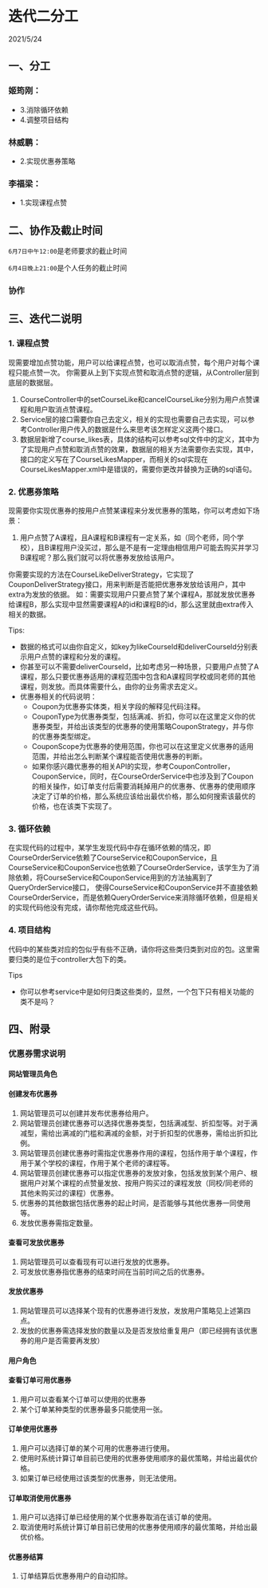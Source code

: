 # 迭代二分工

2021/5/24

## 一、分工

### 姬筠刚：

- 3.消除循环依赖
- 4.调整项目结构

### 林威鹏：

- 2.实现优惠券策略

### 李福梁：

- 1.实现课程点赞



## 二、协作及截止时间

<code>6月7日中午12:00</code>是老师要求的截止时间

<code>6月4日晚上21:00</code>是个人任务的截止时间

### 协作





## 三、迭代二说明

### 1. 课程点赞

现需要增加点赞功能，用户可以给课程点赞，也可以取消点赞，每个用户对每个课程只能点赞一次。
你需要从上到下实现点赞和取消点赞的逻辑，从Controller层到底层的数据层。

1. CourseController中的setCourseLike和cancelCourseLike分别为用户点赞课程和用户取消点赞课程。
2. Service层的接口需要你自己去定义，相关的实现也需要自己去实现，可以参考Controller用户传入的数据是什么来思考该怎样定义这两个接口。
3. 数据层新增了course_likes表，具体的结构可以参考sql文件中的定义，其中为了实现用户点赞和取消点赞的效果，数据层的相关方法需要你去实现，其中，接口的定义写在了CourseLikesMapper，而相关的sql实现在CourseLikesMapper.xml中是错误的，需要你更改并替换为正确的sql语句。

### 2. 优惠券策略

现需要你实现优惠券的按用户点赞某课程来分发优惠券的策略，你可以考虑如下场景：

1. 用户点赞了A课程，且A课程和B课程有一定关系，如（同个老师，同个学校），且B课程用户没买过，那么是不是有一定理由相信用户可能去购买并学习B课程呢？那么我们就可以将优惠券发放给该用户。

你需要实现的方法在CourseLikeDeliverStrategy，它实现了CouponDeliverStrategy接口，用来判断是否能把优惠券发放给该用户，其中extra为发放的依据。 如：需要实现用户只要点赞了某个课程A，那就发放优惠券给课程B，那么实现中显然需要课程A的id和课程B的id，那么这里就由extra传入相关的数据。

Tips:

- 数据的格式可以由你自定义，如key为likeCourseId和deliverCourseId分别表示用户点赞的课程和分发的课程。
- 你甚至可以不需要deliverCourseId，比如考虑另一种场景，只要用户点赞了A课程，那么只要优惠券适用的课程范围中包含和A课程同学校或同老师的其他课程，则发放。而具体需要什么，由你的业务需求去定义。
- 优惠券相关的代码说明：
  - Coupon为优惠券实体类，相关字段的解释见代码注释。
  - CouponType为优惠券类型，包括满减、折扣，你可以在这里定义你的优惠券类型，并给出该类型的优惠券的使用策略CouponStrategy，并与你的优惠券类型绑定。
  - CouponScope为优惠券的使用范围，你也可以在这里定义优惠券的适用范围，并给出怎么判断某个课程能否使用优惠券的判断。
  - 如果你感兴趣优惠券的相关API的实现，参考CouponController，CouponService，同时，在CourseOrderService中也涉及到了Coupon的相关操作，如订单支付后需要消耗掉用户的优惠券、优惠券的使用顺序决定了订单的价格，那么系统应该给出最优价格，那么如何搜索该最优的价格，也在该类下实现了。

### 3. 循环依赖

在实现代码的过程中，某学生发现代码中存在循环依赖的情况，即CourseOrderService依赖了CourseService和CouponService，且 CourseService和CouponService也依赖了CourseOrderService，该学生为了消除依赖，将CourseService和CouponService用到的方法抽离到了QueryOrderService接口， 使得CourseService和CouponService并不直接依赖CourseOrderService，而是依赖QueryOrderService来消除循环依赖，但是相关的实现代码他没有完成，请你帮他完成这些代码。

### 4. 项目结构

代码中的某些类对应的包似乎有些不正确，请你将这些类归类到对应的包。这里需要归类的是位于controller大包下的类。

Tips

- 你可以参考service中是如何归类这些类的，显然，一个包下只有相关功能的类不是吗？



## 四、附录

### 优惠券需求说明

#### 网站管理员角色

#### 创建发布优惠券

1. 网站管理员可以创建并发布优惠券给用户。
2. 网站管理员创建优惠券可以选择优惠券类型，包括满减型、折扣型等。对于满减型，需给出满减的门槛和满减的金额，对于折扣型的优惠券，需给出折扣比例。
3. 网站管理员创建优惠券时需指定优惠券作用的课程，包括作用于单个课程，作用于某个学校的课程，作用于某个老师的课程等。
4. 网站管理员创建优惠券可以指定优惠券的发放对象，包括发放到某个用户、根据用户对某个课程的点赞量发放、按用户购买过的课程发放（同校/同老师的其他未购买过的课程）优惠券。
5. 优惠券的其他数据包括优惠券的起止时间，是否能够与其他优惠券一同使用等。
6. 发放优惠券需指定数量。

#### 查看可发放优惠券

1. 网站管理员可以查看现有可以进行发放的优惠券。
2. 可发放优惠券指优惠券的结束时间在当前时间之后的优惠券。

#### 发放优惠券

1. 网站管理员可以选择某个现有的优惠券进行发放，发放用户策略见上述第四点。
2. 发放的优惠券需选择发放的数量以及是否发放给重复用户（即已经拥有该优惠券的用户是否需要再发放）

#### 用户角色

#### 查看订单可用优惠券

1. 用户可以查看某个订单可以使用的优惠券
2. 某个订单某种类型的优惠券最多只能使用一张。

#### 订单使用优惠券

1. 用户可以选择订单的某个可用的优惠券进行使用。
2. 使用时系统计算订单目前已使用的优惠券使用顺序的最优策略，并给出最优价格。
3. 如果订单已经使用过该类型的优惠券，则无法使用。

#### 订单取消使用优惠券

1. 用户可以选择订单已经使用的某个优惠券取消在该订单的使用。
2. 取消使用时系统计算订单目前已使用的优惠券使用顺序的最优策略，并给出最优价格。

#### 优惠券结算

1. 订单结算后优惠券用户的自动扣除。